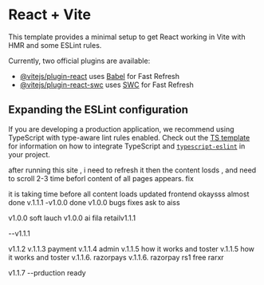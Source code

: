 # React + Vite

This template provides a minimal setup to get React working in Vite with HMR and some ESLint rules.

Currently, two official plugins are available:

- [@vitejs/plugin-react](https://github.com/vitejs/vite-plugin-react/blob/main/packages/plugin-react) uses [Babel](https://babeljs.io/) for Fast Refresh
- [@vitejs/plugin-react-swc](https://github.com/vitejs/vite-plugin-react/blob/main/packages/plugin-react-swc) uses [SWC](https://swc.rs/) for Fast Refresh

## Expanding the ESLint configuration

If you are developing a production application, we recommend using TypeScript with type-aware lint rules enabled. Check out the [TS template](https://github.com/vitejs/vite/tree/main/packages/create-vite/template-react-ts) for information on how to integrate TypeScript and [`typescript-eslint`](https://typescript-eslint.io) in your project.



after running this site , i need to refresh it then the content losds , and need to scroll 2-3 time beforl content of all pages appears. fix

it is taking time before all content loads
updated frontend
okaysss
almost done v.1.1.1
-v1.0.0 done
v1.0.0 bugs fixes
ask to aiss

v1.0.0 soft lauch 
v1.0.0 ai fila 
retailv1.1.1

--v1.1.1

v1.1.2
v.1.1.3 payment
v.1.1.4 admin
v.1.1.5 how it works and toster
v.1.1.5 how it works and toster
v.1.1.6. razorpays
v.1.1.6. razorpay rs1 free 
rarxr


v1.1.7 --prduction ready





